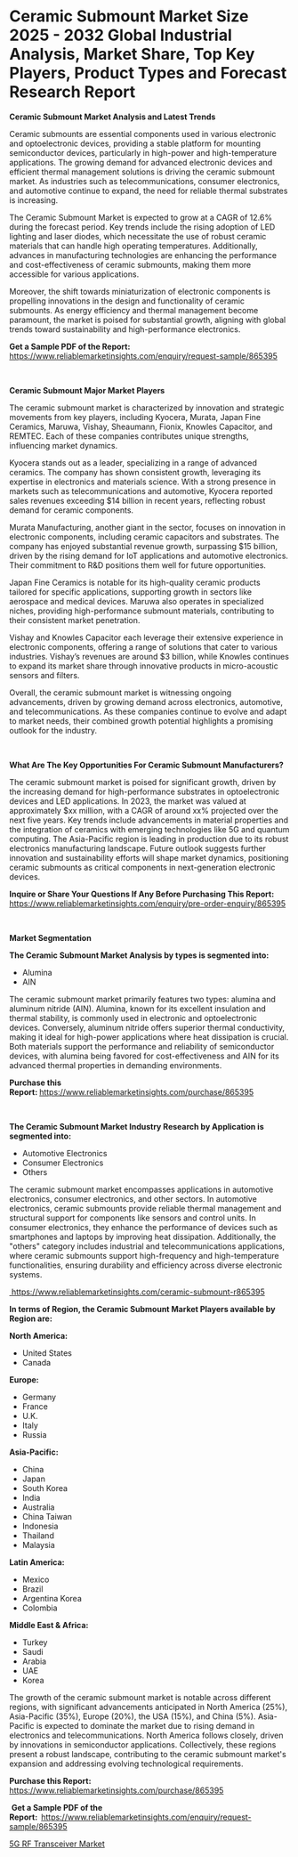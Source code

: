 <p><h1>Ceramic Submount Market Size 2025 - 2032 Global Industrial Analysis, Market Share, Top Key Players, Product Types and Forecast Research Report</h1></p><p><strong>Ceramic Submount Market Analysis and Latest Trends</strong></p>
<p><p>Ceramic submounts are essential components used in various electronic and optoelectronic devices, providing a stable platform for mounting semiconductor devices, particularly in high-power and high-temperature applications. The growing demand for advanced electronic devices and efficient thermal management solutions is driving the ceramic submount market. As industries such as telecommunications, consumer electronics, and automotive continue to expand, the need for reliable thermal substrates is increasing. </p><p>The Ceramic Submount Market is expected to grow at a CAGR of 12.6% during the forecast period. Key trends include the rising adoption of LED lighting and laser diodes, which necessitate the use of robust ceramic materials that can handle high operating temperatures. Additionally, advances in manufacturing technologies are enhancing the performance and cost-effectiveness of ceramic submounts, making them more accessible for various applications.</p><p>Moreover, the shift towards miniaturization of electronic components is propelling innovations in the design and functionality of ceramic submounts. As energy efficiency and thermal management become paramount, the market is poised for substantial growth, aligning with global trends toward sustainability and high-performance electronics.</p></p>
<p><strong>Get a Sample PDF of the Report:&nbsp;</strong> <a href="https://www.reliablemarketinsights.com/enquiry/request-sample/865395?utm_campaign=2311&utm_medium=2&utm_source=Github&utm_content=ia&utm_term=10022025&utm_id=ceramic-submount">https://www.reliablemarketinsights.com/enquiry/request-sample/865395</a></p>
<p>&nbsp;</p>
<p><strong>Ceramic Submount Major Market Players</strong></p>
<p><p>The ceramic submount market is characterized by innovation and strategic movements from key players, including Kyocera, Murata, Japan Fine Ceramics, Maruwa, Vishay, Sheaumann, Fionix, Knowles Capacitor, and REMTEC. Each of these companies contributes unique strengths, influencing market dynamics.</p><p>Kyocera stands out as a leader, specializing in a range of advanced ceramics. The company has shown consistent growth, leveraging its expertise in electronics and materials science. With a strong presence in markets such as telecommunications and automotive, Kyocera reported sales revenues exceeding $14 billion in recent years, reflecting robust demand for ceramic components.</p><p>Murata Manufacturing, another giant in the sector, focuses on innovation in electronic components, including ceramic capacitors and substrates. The company has enjoyed substantial revenue growth, surpassing $15 billion, driven by the rising demand for IoT applications and automotive electronics. Their commitment to R&D positions them well for future opportunities.</p><p>Japan Fine Ceramics is notable for its high-quality ceramic products tailored for specific applications, supporting growth in sectors like aerospace and medical devices. Maruwa also operates in specialized niches, providing high-performance submount materials, contributing to their consistent market penetration.</p><p>Vishay and Knowles Capacitor each leverage their extensive experience in electronic components, offering a range of solutions that cater to various industries. Vishay’s revenues are around $3 billion, while Knowles continues to expand its market share through innovative products in micro-acoustic sensors and filters.</p><p>Overall, the ceramic submount market is witnessing ongoing advancements, driven by growing demand across electronics, automotive, and telecommunications. As these companies continue to evolve and adapt to market needs, their combined growth potential highlights a promising outlook for the industry.</p></p>
<p>&nbsp;</p>
<p><strong>What Are The Key Opportunities For Ceramic Submount Manufacturers?</strong></p>
<p><p>The ceramic submount market is poised for significant growth, driven by the increasing demand for high-performance substrates in optoelectronic devices and LED applications. In 2023, the market was valued at approximately $xx million, with a CAGR of around xx% projected over the next five years. Key trends include advancements in material properties and the integration of ceramics with emerging technologies like 5G and quantum computing. The Asia-Pacific region is leading in production due to its robust electronics manufacturing landscape. Future outlook suggests further innovation and sustainability efforts will shape market dynamics, positioning ceramic submounts as critical components in next-generation electronic devices.</p></p>
<p><strong>Inquire or Share Your Questions If Any Before Purchasing This Report:</strong> <a href="https://www.reliablemarketinsights.com/enquiry/pre-order-enquiry/865395?utm_campaign=2311&utm_medium=2&utm_source=Github&utm_content=ia&utm_term=10022025&utm_id=ceramic-submount">https://www.reliablemarketinsights.com/enquiry/pre-order-enquiry/865395</a></p>
<p>&nbsp;</p>
<p><strong>Market Segmentation</strong></p>
<p><strong>The Ceramic Submount Market Analysis by types is segmented into:</strong></p>
<p><ul><li>Alumina</li><li>AIN</li></ul></p>
<p><p>The ceramic submount market primarily features two types: alumina and aluminum nitride (AIN). Alumina, known for its excellent insulation and thermal stability, is commonly used in electronic and optoelectronic devices. Conversely, aluminum nitride offers superior thermal conductivity, making it ideal for high-power applications where heat dissipation is crucial. Both materials support the performance and reliability of semiconductor devices, with alumina being favored for cost-effectiveness and AIN for its advanced thermal properties in demanding environments.</p></p>
<p><strong>Purchase this Report:&nbsp;</strong><a href="https://www.reliablemarketinsights.com/purchase/865395?utm_campaign=2311&utm_medium=2&utm_source=Github&utm_content=ia&utm_term=10022025&utm_id=ceramic-submount">https://www.reliablemarketinsights.com/purchase/865395</a></p>
<p>&nbsp;</p>
<p><strong>The Ceramic Submount Market Industry Research by Application is segmented into:</strong></p>
<p><ul><li>Automotive Electronics</li><li>Consumer Electronics</li><li>Others</li></ul></p>
<p><p>The ceramic submount market encompasses applications in automotive electronics, consumer electronics, and other sectors. In automotive electronics, ceramic submounts provide reliable thermal management and structural support for components like sensors and control units. In consumer electronics, they enhance the performance of devices such as smartphones and laptops by improving heat dissipation. Additionally, the "others" category includes industrial and telecommunications applications, where ceramic submounts support high-frequency and high-temperature functionalities, ensuring durability and efficiency across diverse electronic systems.</p></p>
<p><a href="https://www.reliablemarketinsights.com/ceramic-submount-r865395?utm_campaign=2311&utm_medium=2&utm_source=Github&utm_content=ia&utm_term=10022025&utm_id=ceramic-submount">&nbsp;https://www.reliablemarketinsights.com/ceramic-submount-r865395</a></p>
<p><strong>In terms of Region, the Ceramic Submount Market Players available by Region are:</strong></p>
<p>
    <p> <strong> North America: </strong>
        <ul>
            <li>United States</li>
            <li>Canada</li>
        </ul>
        </p> 
    <p> <strong> Europe: </strong>
        <ul>
            <li>Germany</li>
            <li>France</li>
            <li>U.K.</li>
            <li>Italy</li>
            <li>Russia</li>
        </ul>
        </p> 
    <p> <strong> Asia-Pacific: </strong>
        <ul>
            <li>China</li>
            <li>Japan</li>
            <li>South Korea</li>
            <li>India</li>
            <li>Australia</li>
            <li>China Taiwan</li>
            <li>Indonesia</li>
            <li>Thailand</li>
            <li>Malaysia</li>
        </ul>
        </p> 
    <p> <strong> Latin America: </strong>
        <ul>
            <li>Mexico</li>
            <li>Brazil</li>
            <li>Argentina Korea</li>
            <li>Colombia</li>
        </ul>
        </p> 
    <p> <strong> Middle East & Africa: </strong>
        <ul>
            <li>Turkey</li>
            <li>Saudi</li>
            <li>Arabia</li>
            <li>UAE</li>
            <li>Korea</li>
        </ul>
    </p>
    </p>
<p><p>The growth of the ceramic submount market is notable across different regions, with significant advancements anticipated in North America (25%), Asia-Pacific (35%), Europe (20%), the USA (15%), and China (5%). Asia-Pacific is expected to dominate the market due to rising demand in electronics and telecommunications. North America follows closely, driven by innovations in semiconductor applications. Collectively, these regions present a robust landscape, contributing to the ceramic submount market's expansion and addressing evolving technological requirements.</p></p>
<p><strong>Purchase this Report: </strong><a href="https://www.reliablemarketinsights.com/purchase/865395?utm_campaign=2311&utm_medium=2&utm_source=Github&utm_content=ia&utm_term=10022025&utm_id=ceramic-submount">https://www.reliablemarketinsights.com/purchase/865395</a></p>
<p>&nbsp;<strong>Get a Sample PDF of the Report:&nbsp;&nbsp;</strong><a href="https://www.reliablemarketinsights.com/enquiry/request-sample/865395?utm_campaign=2311&utm_medium=2&utm_source=Github&utm_content=ia&utm_term=10022025&utm_id=ceramic-submount">https://www.reliablemarketinsights.com/enquiry/request-sample/865395</a></p>
<p><strong></strong></p>
<p><p><a href="https://github.com/krinerstormy331/Market-Research-Report-List-1/blob/main/5g-rf-transceiver-market.md?utm_campaign=2311&utm_medium=2&utm_source=Github&utm_content=ia&utm_term=10022025&utm_id=ceramic-submount">5G RF Transceiver Market</a></p></p>